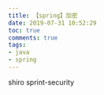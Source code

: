 ```yaml
---
title: 【spring】加密
date: 2019-07-31 10:52:29
toc: true
comments: true
tags:
- java
- spring
---
```


shiro
sprint-security